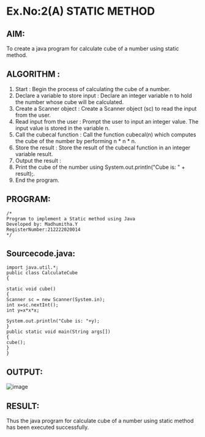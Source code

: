 # Ex.No:2(A)  STATIC METHOD

## AIM:
To create a java program for calculate cube of a number using static method.

## ALGORITHM :
1.  Start : Begin the process of calculating the cube of a number.
2.	Declare a variable to store input : Declare an integer variable n to hold the number whose cube will be calculated.
3.	Create a Scanner object : Create a Scanner object (sc) to read the input from the user.
4.	Read input from the user : Prompt the user to input an integer value. The input value is stored in the variable n.
5.	Call the cubecal function : Call the function cubecal(n) which computes the cube of the number by performing n * n * n.
6.	Store the result : Store the result of the cubecal function in an integer variable result.
7.	Output the result :
8.	Print the cube of the number using System.out.println("Cube is: " + result);.
9.	End the program.




## PROGRAM:
 ```
/*
Program to implement a Static method using Java
Developed by: Madhumitha.Y
RegisterNumber:212222020014  
*/
```

## Sourcecode.java:
```
import java.util.*;  
public class CalculateCube  
{  
   
static void cube()  
{  
Scanner sc = new Scanner(System.in);
int x=sc.nextInt();
int y=x*x*x;

System.out.println("Cube is: "+y);    
}  
public static void main(String args[])  
{  
cube();    
}  
}
```







## OUTPUT:

![image](https://github.com/user-attachments/assets/f09e3b92-2673-4797-af08-8f1626d3edac)


## RESULT:
Thus the java program for calculate cube of a number using static method has been executed successfully.

